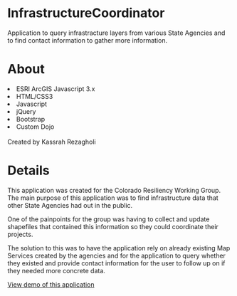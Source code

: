 # InfrastructureCoordinator
Application to query infrastracture layers from various State Agencies and to find contact information to gather more information.
# About
<li>ESRI ArcGIS Javascript 3.x </li>
<li>HTML/CSS3</li>
<li>Javascript</li>
<li>jQuery</li>
<li>Bootstrap</li>
<li>Custom Dojo</li>

</br>
Created by Kassrah Rezagholi

# Details
This application was created for the Colorado Resiliency Working Group.  The main purpose of this application was to find infrastructure data that other State Agencies had out in the public.


One of the painpoints for the group was having to collect and update shapefiles that contained this information so they could coordinate their projects. 


The solution to this was to have the application rely on already existing Map Services created by the agencies and for the application to query whether they existed and provide contact information for the user to follow up on if they needed more concrete data.

<a href="https://rezagis.github.io/InfrastructureCoordinator/" target="_blank">View demo of this application</a>

